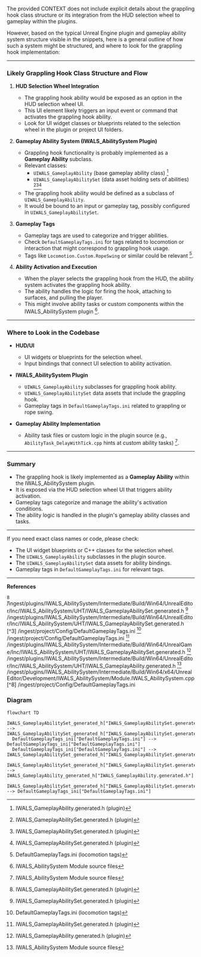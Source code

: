 The provided CONTEXT does not include explicit details about the grappling hook class structure or its integration from the HUD selection wheel to gameplay within the plugins.

However, based on the typical Unreal Engine plugin and gameplay ability system structure visible in the snippets, here is a general outline of how such a system might be structured, and where to look for the grappling hook implementation:

---

### Likely Grappling Hook Class Structure and Flow

1. **HUD Selection Wheel Integration**
   - The grappling hook ability would be exposed as an option in the HUD selection wheel UI.
   - This UI element likely triggers an input event or command that activates the grappling hook ability.
   - Look for UI widget classes or blueprints related to the selection wheel in the plugin or project UI folders.

2. **Gameplay Ability System (IWALS_AbilitySystem Plugin)**
   - Grappling hook functionality is probably implemented as a **Gameplay Ability** subclass.
   - Relevant classes:
     - `UIWALS_GameplayAbility` (base gameplay ability class) [^6]
     - `UIWALS_GameplayAbilitySet` (data asset holding sets of abilities) [^1][^2][^5]
   - The grappling hook ability would be defined as a subclass of `UIWALS_GameplayAbility`.
   - It would be bound to an input or gameplay tag, possibly configured in `UIWALS_GameplayAbilitySet`.

3. **Gameplay Tags**
   - Gameplay tags are used to categorize and trigger abilities.
   - Check `DefaultGameplayTags.ini` for tags related to locomotion or interaction that might correspond to grappling hook usage.
   - Tags like `Locomotion.Custom.RopeSwing` or similar could be relevant [^4].

4. **Ability Activation and Execution**
   - When the player selects the grappling hook from the HUD, the ability system activates the grappling hook ability.
   - The ability handles the logic for firing the hook, attaching to surfaces, and pulling the player.
   - This might involve ability tasks or custom components within the IWALS_AbilitySystem plugin [^7].

---

### Where to Look in the Codebase

- **HUD/UI**
  - UI widgets or blueprints for the selection wheel.
  - Input bindings that connect UI selection to ability activation.

- **IWALS_AbilitySystem Plugin**
  - `UIWALS_GameplayAbility` subclasses for grappling hook ability.
  - `UIWALS_GameplayAbilitySet` data assets that include the grappling hook.
  - Gameplay tags in `DefaultGameplayTags.ini` related to grappling or rope swing.

- **Gameplay Ability Implementation**
  - Ability task files or custom logic in the plugin source (e.g., `AbilityTask_DelayWithTick.cpp` hints at custom ability tasks) [^7].

---

### Summary

- The grappling hook is likely implemented as a **Gameplay Ability** within the IWALS_AbilitySystem plugin.
- It is exposed via the HUD selection wheel UI that triggers ability activation.
- Gameplay tags categorize and manage the ability's activation conditions.
- The ability logic is handled in the plugin's gameplay ability classes and tasks.

---

If you need exact class names or code, please check:

- The UI widget blueprints or C++ classes for the selection wheel.
- The `UIWALS_GameplayAbility` subclasses in the plugin source.
- The `UIWALS_GameplayAbilitySet` data assets for ability bindings.
- Gameplay tags in `DefaultGameplayTags.ini` for relevant tags.

[^1]: IWALS_GameplayAbilitySet.generated.h (plugin)
[^2]: IWALS_GameplayAbilitySet.generated.h (plugin)
[^4]: DefaultGameplayTags.ini (locomotion tags)
[^5]: IWALS_GameplayAbilitySet.generated.h (plugin)
[^6]: IWALS_GameplayAbility.generated.h (plugin)
[^7]: IWALS_AbilitySystem Module source files

---
**References**

[^1] /ingest/plugins/IWALS_AbilitySystem/Intermediate/Build/Win64/UnrealEditor/Inc/IWALS_AbilitySystem/UHT/IWALS_GameplayAbilitySet.generated.h
[^2] /ingest/plugins/IWALS_AbilitySystem/Intermediate/Build/Win64/UnrealEditor/Inc/IWALS_AbilitySystem/UHT/IWALS_GameplayAbilitySet.generated.h
[^3] /ingest/project/Config/DefaultGameplayTags.ini
[^4] /ingest/project/Config/DefaultGameplayTags.ini
[^5] /ingest/plugins/IWALS_AbilitySystem/Intermediate/Build/Win64/UnrealGame/Inc/IWALS_AbilitySystem/UHT/IWALS_GameplayAbilitySet.generated.h
[^6] /ingest/plugins/IWALS_AbilitySystem/Intermediate/Build/Win64/UnrealEditor/Inc/IWALS_AbilitySystem/UHT/IWALS_GameplayAbility.generated.h
[^7] /ingest/plugins/IWALS_AbilitySystem/Intermediate/Build/Win64/x64/UnrealEditor/Development/IWALS_AbilitySystem/Module.IWALS_AbilitySystem.cpp
[^8] /ingest/project/Config/DefaultGameplayTags.ini

### Diagram
```mermaid
flowchart TD
  IWALS_GameplayAbilitySet_generated_h["IWALS_GameplayAbilitySet.generated.h"] --> IWALS_GameplayAbilitySet_generated_h["IWALS_GameplayAbilitySet.generated.h"]
  DefaultGameplayTags_ini["DefaultGameplayTags.ini"] --> DefaultGameplayTags_ini["DefaultGameplayTags.ini"]
  DefaultGameplayTags_ini["DefaultGameplayTags.ini"] --> IWALS_GameplayAbilitySet_generated_h["IWALS_GameplayAbilitySet.generated.h"]
  IWALS_GameplayAbilitySet_generated_h["IWALS_GameplayAbilitySet.generated.h"] --> IWALS_GameplayAbility_generated_h["IWALS_GameplayAbility.generated.h"]
  IWALS_GameplayAbilitySet_generated_h["IWALS_GameplayAbilitySet.generated.h"] --> DefaultGameplayTags_ini["DefaultGameplayTags.ini"]
```